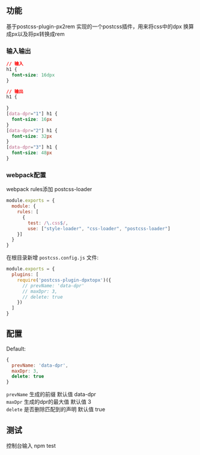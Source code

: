 ## 功能

基于postcss-plugin-px2rem 实现的一个postcss插件，用来将css中的dpx 换算成px以及将px转换成rem

### 输入输出

```css
// 输入
h1 {
  font-size: 16dpx
}

// 输出
h1 {
  
}
[data-dpr="1"] h1 {
  font-size: 16px
}
[data-dpr="2"] h1 {
  font-size: 32px
}
[data-dpr="3"] h1 {
  font-size: 48px
}
```


### webpack配置
webpack rules添加 postcss-loader
```js
module.exports = {
  module: {
    rules: [
      {
        test: /\.css$/,
        use: ["style-loader", "css-loader", "postcss-loader"]
    }]
  }
}
```

在根目录新增 `postcss.config.js` 文件:

```js
module.exports = {
  plugins: [
    require('postcss-plugin-dpxtopx')({
      // prevName: 'data-dpr'
      // maxDpr: 3,
      // delete: true
    })
  ]
}
```

## 配置

Default:
```js
{
  prevName: 'data-dpr',
  maxDpr: 3,
  delete: true
}
```
`prevName` 生成的前缀  默认值 data-dpr  
`maxDpr`   生成的dpr的最大值  默认值 3  
`delete`   是否删除匹配到的声明  默认值 true  

## 测试
控制台输入 npm test